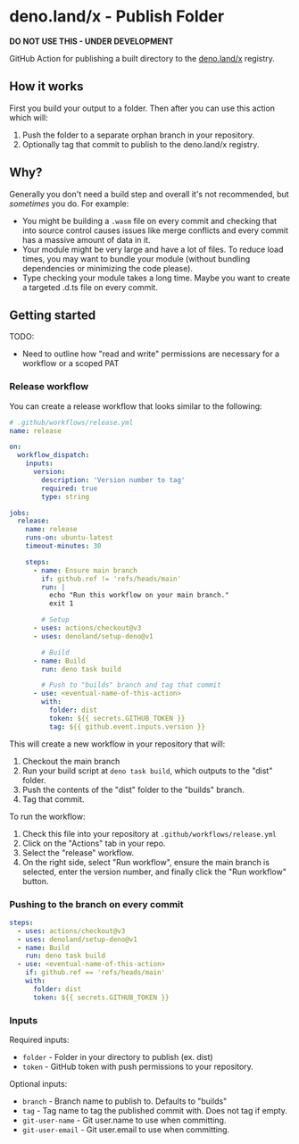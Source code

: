 # deno.land/x - Publish Folder

**DO NOT USE THIS - UNDER DEVELOPMENT**

GitHub Action for publishing a built directory to the
[deno.land/x](https://deno.land/x) registry.

## How it works

First you build your output to a folder. Then after you can use this action
which will:

1. Push the folder to a separate orphan branch in your repository.
2. Optionally tag that commit to publish to the deno.land/x registry.

## Why?

Generally you don't need a build step and overall it's not recommended, but
_sometimes_ you do. For example:

- You might be building a `.wasm` file on every commit and checking that into
  source control causes issues like merge conflicts and every commit has a
  massive amount of data in it.
- Your module might be very large and have a lot of files. To reduce load times,
  you may want to bundle your module (without bundling dependencies or
  minimizing the code please).
- Type checking your module takes a long time. Maybe you want to create a
  targeted .d.ts file on every commit.

## Getting started

TODO:

- Need to outline how "read and write" permissions are necessary for a workflow
  or a scoped PAT

### Release workflow

You can create a release workflow that looks similar to the following:

```yml
# .github/workflows/release.yml
name: release

on:
  workflow_dispatch:
    inputs:
      version:
        description: 'Version number to tag'
        required: true
        type: string

jobs:
  release:
    name: release
    runs-on: ubuntu-latest
    timeout-minutes: 30

    steps:
      - name: Ensure main branch
        if: github.ref != 'refs/heads/main'
        run: |
          echo "Run this workflow on your main branch."
          exit 1

        # Setup
      - uses: actions/checkout@v3
      - uses: denoland/setup-deno@v1

        # Build
      - name: Build
        run: deno task build

        # Push to "builds" branch and tag that commit
      - use: <eventual-name-of-this-action>
        with:
          folder: dist
          token: ${{ secrets.GITHUB_TOKEN }}
          tag: ${{ github.event.inputs.version }}
```

This will create a new workflow in your repository that will:

1. Checkout the main branch
1. Run your build script at `deno task build`, which outputs to the "dist"
   folder.
1. Push the contents of the "dist" folder to the "builds" branch.
1. Tag that commit.

To run the workflow:

1. Check this file into your repository at `.github/workflows/release.yml`
1. Click on the "Actions" tab in your repo.
1. Select the "release" workflow.
1. On the right side, select "Run workflow", ensure the main branch is selected,
   enter the version number, and finally click the "Run workflow" button.

### Pushing to the branch on every commit

```yml
steps:
  - uses: actions/checkout@v3
  - uses: denoland/setup-deno@v1
  - name: Build
    run: deno task build
  - use: <eventual-name-of-this-action>
    if: github.ref == 'refs/heads/main'
    with:
      folder: dist
      token: ${{ secrets.GITHUB_TOKEN }}
```

### Inputs

Required inputs:

- `folder` - Folder in your directory to publish (ex. dist)
- `token` - GitHub token with push permissions to your repository.

Optional inputs:

- `branch` - Branch name to publish to. Defaults to "builds"
- `tag` - Tag name to tag the published commit with. Does not tag if empty.
- `git-user-name` - Git user.name to use when committing.
- `git-user-email` - Git user.email to use when committing.
